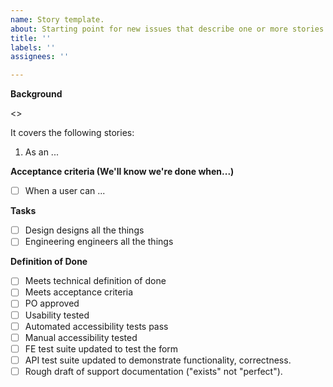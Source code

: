 ```yaml
---
name: Story template.
about: Starting point for new issues that describe one or more stories.
title: ''
labels: ''
assignees: ''

---
```


**Background**

<<background>>

It covers the following stories:

1. As an ...

**Acceptance criteria (We'll know we're done when...)**
- [ ] When a user can ...
  
**Tasks**
- [ ] Design designs all the things
- [ ] Engineering engineers all the things

**Definition of Done**

- [ ] Meets technical definition of done
- [ ] Meets acceptance criteria
- [ ] PO approved
- [ ] Usability tested
- [ ] Automated accessibility tests pass
- [ ] Manual accessibility tested
- [ ] FE test suite updated to test the form
- [ ] API test suite updated to demonstrate functionality, correctness.
- [ ] Rough draft of support documentation ("exists" not "perfect").
